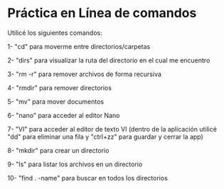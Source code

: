 # Práctica en Línea de comandos

Utilicé los siguientes comandos:

1- "cd" para moverme entre directorios/carpetas

2- "dirs" para visualizar la ruta del directorio en el cual me encuentro

3- "rm -r" para remover archivos de forma recursiva

4- "rmdir" para remover directorios

5- "mv" para mover documentos

6- "nano" para acceder al editor Nano

7- "VI" para acceder al editor de texto VI (dentro de la aplicación utilicé "dd" para eliminar una fila y "ctrl+zz" para guardar y cerrar la app)

8- "mkdir" para crear un directorio

9- "ls" para listar los archivos en un directorio

10- "find . -name" para buscar en todos los directorios 
